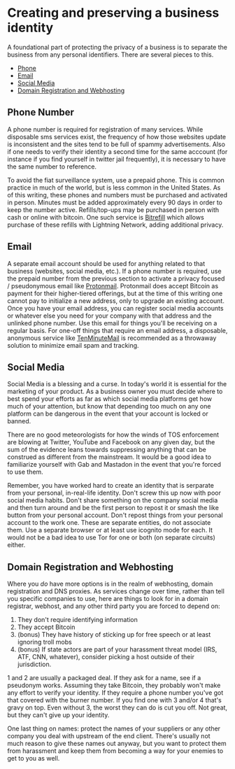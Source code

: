 # **Creating and preserving a business identity**

A foundational part of protecting the privacy of a business is to separate the business from any personal identifiers. There are several pieces to this. 

- [Phone](#phone-number)
- [Email](#email)
- [Social Media](#social-media)
- [Domain Registration and Webhosting](#domain-registration-and-webhosting)

## Phone Number

A phone number is required for registration of many services. While disposable sms services exist, the frequency of how those websites update is inconsistent and the sites tend to be full of spammy advertisements. Also if one needs to verify their identity a second time for the same acccount (for instance if you find yourself in twitter jail frequently), it is necessary to have the same number to reference. 

To avoid the fiat surveillance system, use a prepaid phone. This is common practice in much of the world, but is less common in the United States. As of this writing, these phones and numbers must be purchased and activated in person. Minutes must be added approximately every 90 days in order to keep the number active. Refills/top-ups may be purchased in person with cash or online with bitcoin. One such service is [Bitrefill]("https://www.bitrefill.com/") which allows purchase of these refills with Lightning Network, adding additional privacy.


## Email

A separate email account should be used for anything related to that business (websites, social media, etc.). If a phone number is required, use the prepaid number from the previous section to activate a privacy focused / pseudonymous email like [Protonmail]("https://protonmail.com"). Protonmail does accept Bitcoin as payment for their higher-tiered offerings, but at the time of this writing one cannot pay to initialize a new address, only to upgrade an existing account. Once you have your email address, you can register social media accounts or whatever else you need for your company with that address and the unlinked phone number. Use this email for things you'll be receiving on a regular basis. For one-off things that require an email address, a disposable, anonymous service like [TenMinuteMail]("https://10minutemail.com") is recommended as a throwaway solution to minimize email spam and tracking.


## Social Media

Social Media is a blessing and a curse. In today's world it is essential for the marketing of your product. As a business owner you must decide where to best spend your efforts as far as which social media platforms get how much of your attention, but know that depending too much on any one platform can be dangerous in the event that your account is locked or banned.

There are no good meteorologists for how the winds of TOS enforcement are blowing at Twitter, YouTube and Facebook on any given day, but the sum of the evidence leans towards suppressing anything that can be construed as different from the mainstream. It would be a good idea to familiarize yourself with Gab and Mastadon in the event that you're forced to use them.

Remember, you have worked hard to create an identity that is serparate from your personal, in-real-life identity. Don't screw this up now with poor social media habits. Don't share something on the company social media and then turn around and be the first person to repost it or smash the like button from your personal account. Don't repost things from your personal account to the work one. These are separate entities, do not associate them. Use a separate browser or at least use icognito mode for each. It would not be a bad idea to use Tor for one or both (on separate circuits) either.

## Domain Registration and Webhosting

Where you *do* have more options is in the realm of webhosting, domain registration and DNS proxies. As services change over time, rather than tell you specific companies to use, here are things to look for in a domain registrar, webhost, and any other third party you are forced to depend on:
1. They don't require identifying information
2. They accept Bitcoin
3. (bonus) They have history of sticking up for free speech or at least ignoring troll mobs
4. (bonus) If state actors are part of your harassment threat model (IRS, ATF, CNN, whatever), consider picking a host outside of their jurisdiction.

1 and 2 are usually a packaged deal. If they ask for a name, see if a pseudonym works. Assuming they take Bitcoin, they probably won't make any effort to verify your identity. If they require a phone number you've got that covered with the burner number. If you find one with 3 and/or 4 that's gravy on top. Even without 3, the worst they can do is cut you off. Not great, but they can't give up your identity.

One last thing on names: protect the names of your suppliers or any other company you deal with upstream of the end client. There's usually not much reason to give these names out anyway, but you want to protect them from harassment and keep them from becoming a way for your enemies to get to you as well.